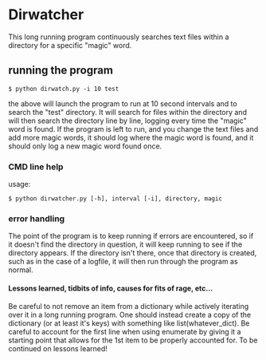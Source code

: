 
# Dirwatcher

This long running program continuously searches text files within a directory for a specific "magic" word.

## running the program

```
$ python dirwatch.py -i 10 test
```
the above will launch the program to run at 10 second intervals and to search the "test" directory.
It will search for files within the directory and will then search the directory line by line, logging every time the "magic" word is found.
If the program is left to run, and you change the text files and add more magic words, it should log where the magic word is found, and it should only log a new magic word found once.

### CMD line help

usage:
```
$ python dirwatcher.py [-h], interval [-i], directory, magic
```

### error handling
The point of the program is to keep running if errors are encountered, so if it doesn't find the directory in question, it will keep running to see if the directory appears.
If the directory isn't there, once that directory is created, such as in the case of a logfile, it will then run through the program as normal.

#### Lessons learned, tidbits of info, causes for fits of rage, etc...
Be careful to not remove an item from a dictionary while actively iterating over it in a long running program. One should instead create a copy of the dictionary (or at least it's keys) with something like list(whatever_dict).
Be careful to account for the first line when using enumerate by giving it a starting point that allows for the 1st item to be properly accounted for.
To be continued on lessons learned!
